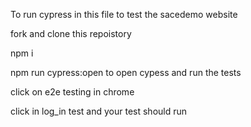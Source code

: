To run cypress in this file to test the sacedemo website

fork and clone this repoistory

npm i

npm run cypress:open to open cypess and run the tests

click on e2e testing in chrome

click in log_in test and your test should run